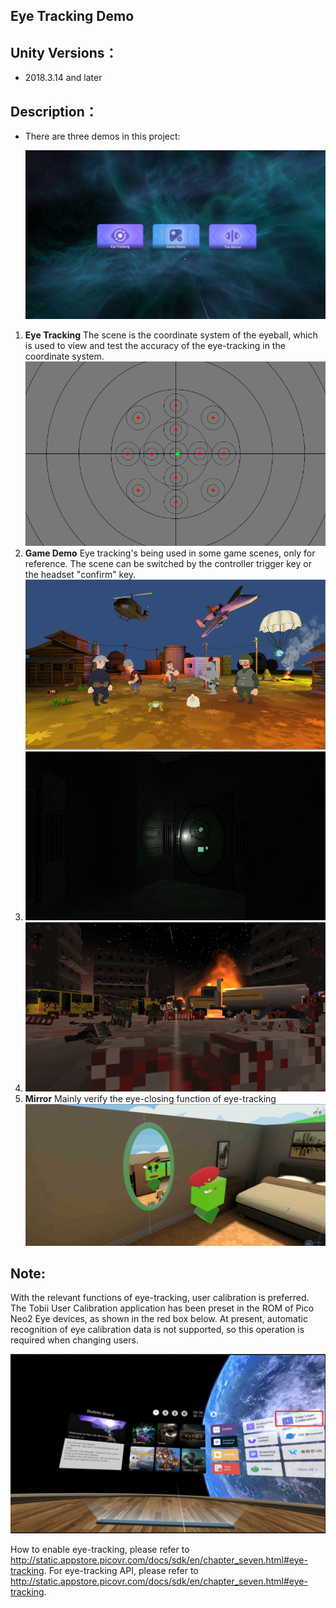 ## Eye Tracking Demo

## Unity Versions：

   - 2018.3.14 and later

## Description：

   - There are three demos in this project:

     ![](Screenshots/1.jpeg)

1.  **Eye Tracking**
The scene is the coordinate system of the eyeball, which is used to view and test the accuracy of the eye-tracking in the coordinate system.
![](Screenshots/2.png)
2. **Game Demo**
Eye tracking's being used in some game scenes, only for reference.
The scene can be switched by the controller trigger key or the headset "confirm" key.
![](Screenshots/3.png)
3.  ![](Screenshots/4.png)
4.  ![](Screenshots/5.png)
5.  **Mirror**
    Mainly verify the eye-closing function of eye-tracking
    ![](Screenshots/6.png)
##  Note:
With the relevant functions of eye-tracking, user calibration is preferred. The Tobii User Calibration application has been preset in the ROM of Pico Neo2 Eye devices, as shown in the red box below. At present, automatic recognition of eye calibration data is not supported, so this operation is required when changing users.

![](Screenshots/7.jpg)

How to enable eye-tracking, please refer to http://static.appstore.picovr.com/docs/sdk/en/chapter_seven.html#eye-tracking.
For eye-tracking API, please refer to http://static.appstore.picovr.com/docs/sdk/en/chapter_seven.html#eye-tracking.